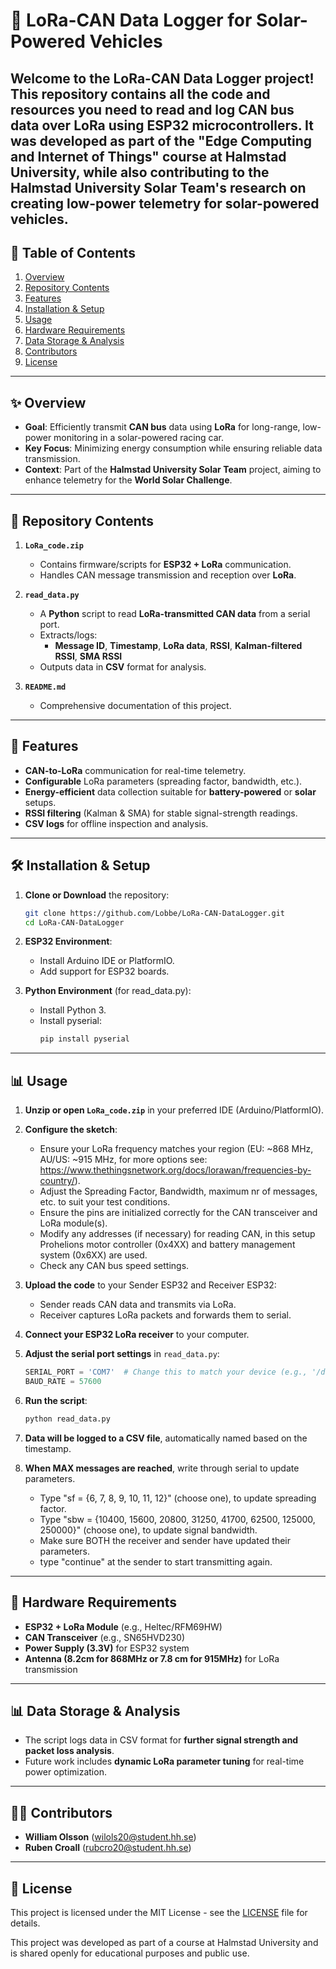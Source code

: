 # 📡 LoRa-CAN Data Logger for Solar-Powered Vehicles

Welcome to the **LoRa-CAN Data Logger** project! This repository contains all the code and resources you need to **read and log CAN bus data over LoRa** using **ESP32** microcontrollers. It was developed as part of the **"Edge Computing and Internet of Things"** course at **Halmstad University**, while also contributing to the **Halmstad University Solar Team's** research on creating **low-power telemetry** for solar-powered vehicles.
---

## 📜 Table of Contents
1. [Overview](#-overview)
2. [Repository Contents](#-repository-contents)
3. [Features](#-features)
4. [Installation & Setup](#-installation--setup)
5. [Usage](#-usage)
6. [Hardware Requirements](#-hardware-requirements)
7. [Data Storage & Analysis](#-data-storage--analysis)
8. [Contributors](#-contributors)
9. [License](#-license)

---

## ✨ Overview
- **Goal**: Efficiently transmit **CAN bus** data using **LoRa** for long-range, low-power monitoring in a solar-powered racing car.
- **Key Focus**: Minimizing energy consumption while ensuring reliable data transmission.
- **Context**: Part of the **Halmstad University Solar Team** project, aiming to enhance telemetry for the **World Solar Challenge**.

---

## 📂 Repository Contents
1. **`LoRa_code.zip`**  
   - Contains firmware/scripts for **ESP32 + LoRa** communication.
   - Handles CAN message transmission and reception over **LoRa**.
   
2. **`read_data.py`**  
   - A **Python** script to read **LoRa-transmitted CAN data** from a serial port.
   - Extracts/logs:
     - **Message ID**, **Timestamp**, **LoRa data**, **RSSI**, **Kalman-filtered RSSI**, **SMA RSSI**
   - Outputs data in **CSV** format for analysis.

3. **`README.md`**  
   - Comprehensive documentation of this project.

---

## 🚀 Features
- **CAN-to-LoRa** communication for real-time telemetry.
- **Configurable** LoRa parameters (spreading factor, bandwidth, etc.).
- **Energy-efficient** data collection suitable for **battery-powered** or **solar** setups.
- **RSSI filtering** (Kalman & SMA) for stable signal-strength readings.
- **CSV logs** for offline inspection and analysis.

---

## 🛠 Installation & Setup
1. **Clone or Download** the repository:
   ```sh
   git clone https://github.com/Lobbe/LoRa-CAN-DataLogger.git
   cd LoRa-CAN-DataLogger
   ```

2. **ESP32 Environment**:
   - Install Arduino IDE or PlatformIO.
   - Add support for ESP32 boards.

3. **Python Environment** (for read_data.py):
   - Install Python 3.
   - Install pyserial:
     ```sh
     pip install pyserial
     ```

---

## 📊 Usage
1. **Unzip or open `LoRa_code.zip`** in your preferred IDE (Arduino/PlatformIO).
   
2. **Configure the sketch**:
   - Ensure your LoRa frequency matches your region (EU: ~868 MHz, AU/US: ~915 MHz, for more options see: https://www.thethingsnetwork.org/docs/lorawan/frequencies-by-country/).
   - Adjust the Spreading Factor, Bandwidth, maximum nr of messages, etc. to suit your test conditions.
   - Ensure the pins are initialized correctly for the CAN transceiver and LoRa module(s).
   - Modify any addresses (if necessary) for reading CAN, in this setup Prohelions motor controller (0x4XX) and battery management system (0x6XX) are used.
   - Check any CAN bus speed settings.
   
3. **Upload the code** to your Sender ESP32 and Receiver ESP32:
   - Sender reads CAN data and transmits via LoRa.
   - Receiver captures LoRa packets and forwards them to serial.

4. **Connect your ESP32 LoRa receiver** to your computer.

5. **Adjust the serial port settings** in `read_data.py`:
   ```python
   SERIAL_PORT = 'COM7'  # Change this to match your device (e.g., '/dev/ttyUSB0' on Linux)
   BAUD_RATE = 57600
   ```

6. **Run the script**:
   ```sh
   python read_data.py
   ```

7. **Data will be logged to a CSV file**, automatically named based on the timestamp.
   
9. **When MAX messages are reached**, write through serial to update parameters.
    - Type "sf = {6, 7, 8, 9, 10, 11, 12}" (choose one), to update spreading factor.
    - Type "sbw = {10400, 15600, 20800, 31250, 41700, 62500, 125000, 250000}" (choose one), to update signal bandwidth.
    - Make sure BOTH the receiver and sender have updated their parameters.
    - type "continue" at the sender to start transmitting again.

---

## 🔧 Hardware Requirements
- **ESP32 + LoRa Module** (e.g., Heltec/RFM69HW)
- **CAN Transceiver** (e.g., SN65HVD230)
- **Power Supply (3.3V)** for ESP32 system
- **Antenna (8.2cm for 868MHz or 7.8 cm for 915MHz)** for LoRa transmission

---

## 📊 Data Storage & Analysis
- The script logs data in CSV format for **further signal strength and packet loss analysis**.
- Future work includes **dynamic LoRa parameter tuning** for real-time power optimization.

---

## 👨‍💻 Contributors
- **William Olsson** (wilols20@student.hh.se)
- **Ruben Croall** (rubcro20@student.hh.se)

---

## 📄 License
This project is licensed under the MIT License - see the [LICENSE](LICENSE) file for details.

This project was developed as part of a course at Halmstad University and is shared openly for educational purposes and public use.
